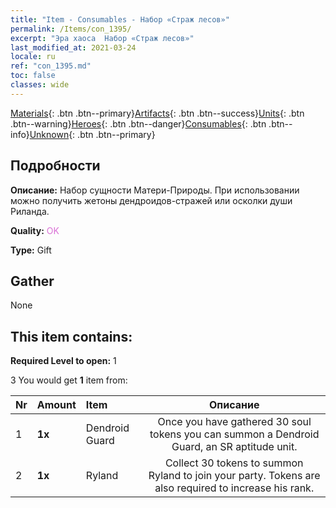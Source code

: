 ```yaml
---
title: "Item - Consumables - Набор «Страж лесов»"
permalink: /Items/con_1395/
excerpt: "Эра хаоса  Набор «Страж лесов»"
last_modified_at: 2021-03-24
locale: ru
ref: "con_1395.md"
toc: false
classes: wide
---
```

 [Materials](/ru/Items/){: .btn .btn--primary}[Artifacts](/ru/Items/Artifacts/){: .btn .btn--success}[Units](/ru/Items/Units/){: .btn .btn--warning}[Heroes](/ru/Items/Heroes/){: .btn .btn--danger}[Consumables](/ru/Items/Consumables/){: .btn .btn--info}[Unknown](/ru/Items/Unknown/){: .btn .btn--primary}

## Подробности
 **Описание:** Набор сущности Матери-Природы. При использовании можно получить жетоны дендроидов-стражей или осколки души Риланда.

 **Quality:** <span style="color: #DA70D6">OK</span>

 **Type:** Gift

## Gather

  None

## This item contains:

 **Required Level to open:** 1

 3 You would get **1** item  from:

  | Nr | Amount |     Item    | Описание |
  |:---|:-------|:------------|:-----------:|
  | 1 |  **1x** | Dendroid Guard | Once you have gathered 30 soul tokens you can summon a Dendroid Guard, an SR aptitude unit.  | 
  | 2 |  **1x** | Ryland | Collect 30 tokens to summon Ryland to join your party. Tokens are also required to increase his rank.  | 
